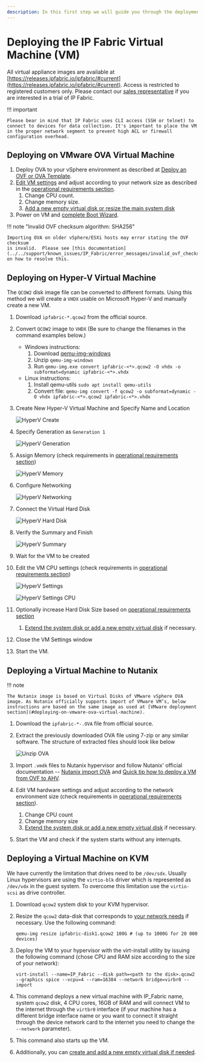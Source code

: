 ```yaml
---
description: In this first step we will guide you through the deployment of the IP Fabric virtual machine (VM).
---
```


# Deploying the IP Fabric Virtual Machine (VM)

All virtual appliance images are available at  [https://releases.ipfabric.io/ipfabric/#current](https://releases.ipfabric.io/ipfabric/#current). Access is restricted to registered customers only. Please contact our [sales representative](mailto:sales@ipfabric.io) if you are interested in a trial of IP Fabric.

!!! important

    Please bear in mind that IP Fabric uses CLI access (SSH or telnet) to connect to devices for data collection. It's important to place the VM in the proper network segment to prevent high ACL or firewall configuration overhead.

## Deploying on VMware OVA Virtual Machine

1. Deploy OVA to your vSphere environment as described at [Deploy an OVF or OVA
    Template](https://docs.vmware.com/en/VMware-vSphere/6.5/com.vmware.vsphere.vm_admin.doc/GUID-17BEDA21-43F6-41F4-8FB2-E01D275FE9B4.html).
2. [Edit VM settings](https://docs.vmware.com/en/VMware-vSphere/6.5/com.vmware.vsphere.vm_admin.doc/GUID-4AB8C63C-61EA-4202-8158-D9903E04A0ED.html) and adjust according to your network size as described in the [operational requirements section](../Overview/index.md#operational-requirements).
   1. Change CPU count.
   2. Change memory size.
   3. [Add a new empty virtual disk or resize the main system disk](../../System_Administration/increase_disk_space.md)
3. Power on VM and [complete Boot Wizard](#complete-first-time-boot-wizard).

!!! note "Invalid OVF checksum algorithm: SHA256"

    Importing OVA on older vSphere/ESXi hosts may error stating the OVF checksum
    is invalid.  Please see [this documentation](../../support/known_issues/IP_Fabric/error_messages/invalid_ovf_checksum.md)
    on how to resolve this.


## Deploying on Hyper-V Virtual Machine

The `QCOW2` disk image file can be converted to different formats.
Using this method we will create a `VHDX` usable on Microsoft Hyper-V and manually create a new VM.

1. Download `ipfabric-*.qcow2` from the official source.
2. Convert `QCOW2` image to `VHDX` (Be sure to change the filenames in the command examples below.) 
   * Windows instructions:
     1. Download [qemu-img-windows](https://cloudbase.it/qemu-img-windows/)
     2. Unzip `qemu-img-windows`
     3. Run `qemu-img.exe convert ipfabric-<*>.qcow2 -O vhdx -o subformat=dynamic ipfabric-<*>.vhdx`
   * Linux instructions:
     1. Install qemu-utils `sudo apt install qemu-utils`
     2. Convert file: `qemu-img convert -f qcow2 -o subformat=dynamic -O vhdx ipfabric-<*>.qcow2 ipfabric-<*>.vhdx`
3. Create New Hyper-V Virtual Machine and Specify Name and Location

    ![HyperV Create](hyperv_create.png)

4. Specify Generation as `Generation 1`

   ![HyperV Generation](hyperv_generation.png)

5. Assign Memory (check requirements in [operational requirements section](../Overview/index.md#operational-requirements))

    ![HyperV Memory](hyperv_memory.png)

6. Configure Networking

    ![HyperV Networking](hyperv_networking.png)

7. Connect the Virtual Hard Disk

   ![HyperV Hard Disk](hyperv_harddisk.png)

8. Verify the Summary and Finish

   ![HyperV Summary](hyperv_summary.png)

9. Wait for the VM to be created

10. Edit the VM CPU settings (check requirements in [operational requirements section](../Overview/index.md#operational-requirements))

    ![HyperV Settings](hyperv_settings.png)

    ![HyperV Settings CPU](hyperv_settings_cpu.png)

11. Optionally increase Hard Disk Size based on [operational requirements section](../Overview/index.md#operational-requirements)
    1. [Extend the system disk or add a new empty virtual disk](../../System_Administration/increase_disk_space.md#increase-disk-space-for-hyper-v) if necessary.

12. Close the VM Settings window

13. Start the VM.

## Deploying a Virtual Machine to Nutanix

!!! note

    The Nutanix image is based on Virtual Disks of VMware vSphere OVA image. As Nutanix officially supports import of VMware VM’s, below instructions are based on the same image as used at [VMware deployment section](#deploying-on-vmware-ova-virtual-machine).

1. Download the `ipfabric-*-.OVA` file from official source.
2. Extract the previously downloaded OVA file using 7-zip or any similar software. The structure of extracted files should look like below

    ![Unzip OVA](unzip_ova.png)

3. Import `.vmdk` files to Nutanix hypervisor and follow Nutanix' official documentation -- [Nutanix import OVA](https://portal.nutanix.com/#page/kbs/details?targetId=kA03200000099TXCAY) and [Quick tip how to deploy a VM from OVF to AHV](https://next.nutanix.com/installation-configuration-23/quick-tip-how-to-deploy-a-vm-from-an-ovf-to-ahv-33613).

4. Edit VM hardware settings and adjust according to the network environment size (check requirements in [operational requirements section](../Overview/index.md#operational-requirements)).

   1. Change CPU count
   2. Change memory size
   3. [Extend the system disk or add a new empty virtual disk](../../System_Administration/increase_disk_space.md) if necessary.

5. Start the VM and check if the system starts without any interrupts.

## Deploying a Virtual Machine on KVM 

We have currently the limitation that drives need to be `/dev/sdx`. Usually Linux hypervisors are using the `virtio-blk` driver which is represented as `/dev/vdx` in the guest system. To overcome this limitation use the `virtio-scsi` as drive controller.

1.  Download `qcow2` system disk to your KVM hypervisor.
2.  Resize the `qcow2` data-disk that corresponds to [your network needs](../Overview/index.md#operational-requirements) if necessary. Use the following command:

    ```shell
    qemu-img resize ipfabric-disk1.qcow2 100G # (up to 1000G for 20 000 devices)
    ```

3.  Deploy the VM to your hypervisor with the virt-install utility by issuing the following command (chose CPU and RAM size according to the size of your network):

    ```shell
    virt-install --name=IP_Fabric --disk path=<path to the disk>.qcow2 --graphics spice --vcpu=4 --ram=16384 --network bridge=virbr0 --import
    ```

4.  This command deploys a new virtual machine with IP_Fabric name, system `qcow2` disk, 4 CPU cores, 16GB of RAM and will connect VM to the internet through the `virtbr0` interface (if your machine has a different bridge interface name or you want to connect it straight through the device network card to the internet you need to change the `--network` parameter).

5.  This command also starts up the VM.

6.  Additionally, you can [create and add a new empty virtual disk if needed](../../System_Administration/increase_disk_space.md).
